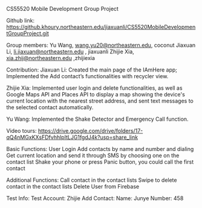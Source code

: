 CS55520 Mobile Development Group Project

Github link:
https://github.khoury.northeastern.edu/jiaxuanli/CS5520MobileDevelopmentGroupProject.git


Group members:
Yu Wang, wang.yu20@northeastern.edu, coconut
Jiaxuan Li, li.jiaxuan@northeastern.edu , jiaxuanli
Zhijie Xia, xia.zhij@northeastern.edu ,zhijiexia

Contribution:
Jiaxuan Li: Created the main page of the IAmHere app; Implemented the Add contact’s functionalities with recycler view. 

Zhijie Xia: Implemented user login and delete functionalities, as well as Google Maps API and Places API to display a map showing the device's current location with the nearest street address, and sent text messages to the selected contact automatically.

Yu Wang: Implemented the Shake Detector and Emergency Call function. 



Video tours:
https://drive.google.com/drive/folders/17-qQ4nMGxKXsFDfvhhlpItLJG1fgdJ4k?usp=share_link

Basic Functions:
User Login
Add contacts by name and number and dialing
Get current location and send it through SMS by choosing one on the contact list
Shake your phone or press Panic button, you could call the first contact

Additional Functions:
Call contact in the contact lists
Swipe to delete contact in the contact lists
Delete User from Firebase


Test Info:
Test Account: Zhijie
Add Contact: 
Name: Junye
Number: 458

